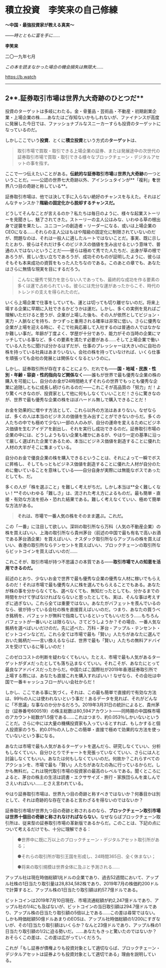 # **積立投資　李笑来の自己修練**

**～中国・最強投資家が教える真実～**

*――時とともに富を手に……*

**李笑来**

二〇一九年七月

*この本を読まなかった場合の機会損失は無限大……*

https://b.watch

------

## 2**.証券取引市場は世界九大奇跡のひとつだ**

投資のターゲットは多岐にわたる。金・骨董品・芸術品・不動産・初期創業企業・上場企業の株……あなたはご存知ないかもしれないが、ファイナンスが高度に発展した今日では、ファッショナブルなスニーカーすらも投資のターゲットになっているのだ。

しかしここでいう**投資**、とくに**積立投資**という方式の**ターゲット**は、

> 取引市場で買取・取引できる上場企業の証券、または発展途中の次世代の証券取引市場で買取・取引できる様々なブロックチェーン・デジタルアセットの事を指す。

ここで一つ伝えたいことがある。**伝統的な証券取引市場**は**世界九大奇跡**の一つということだ。――公認の世界七大奇跡以外、アインシュタインが**「複利」**を**世界八つ目の奇跡と称している**。

証券取引市場は、他では決して手に入らない絶好のチャンスを与えた。それはどんなチャンスか？**階級の固定化から脱却するチャンスだ。**

どうしてそんなことが言えるのか？私たちは毎日のように、様々な起業ストーリーを見聞きし、魅了されてきた。ストーリーの主人公はみな、いわゆる草の根出身で逆襲を果たし、ユニコーンの創造者・リーダーになる、或いは上場企業のCEOになる……それらの主人公はもはや階級の固定化に制限されていないのだが、問題なのは、それは一般人に適したルートではないことだ。事実、既に示したとおり、彼らはそれだけ多くのビジネスの価値を生み出せるという意味で、普通の人ではないということだ――彼らは極めて秀でた人たちだ、出身が草の根であろうが、貧しい生い立ちであろうが、成功そのものが証明したように、彼らはそもそも本来成功の資質をもった人たちなのである。このあとの章でも、あなたはさらに無情な現実を目にするだろう。

> こんなに優秀で努力を怠らない人であっても、最終的な成功を作る要素の多くは運で占められている。彼らには充分な運があったからこそ、時代のトレンドの支えを得られたのだ。

いくら上場企業で仕事をしていても、運とは切っても切り離せないのだ。将来上場する企業に早期に入社できるかどうかは運だ。しかし、多くの実例を見ればご理解いただけると思うが、企業が上場した後も、その人が依然としてビジョン・実力・人脈などを持ち、かつずっと重用される確率は非常に低い。さらに優秀な企業が上場を迎える時に、そこで社員応募して入社するのは普通の人ではなかなか難しい事だ。年齢が丁度よく、学歴が十分であり、能力がその当時の企業にマッチしている事など、多くの要素を満たす必要がある……そして上場企業で働いている人たちに聞けば分かるはずだが、仕事のプレッシャーは大きいのに自社の株を持っている社員はあまりいない。会社の株を持っていなければ、いくら仕事を頑張っても会社の発展とは関係なくなるというのに。

しかし、証券取引所が存在することにより、だれでも――**国・地域・民族・性別・年齢・容姿・性的指向など関係なく**――誰もが世界で最も優秀な企業の株の購入を可能にし、自分のお金が24時間絶えずそれらの世界でもっとも優秀な企業に追随しともに成長し続けられるのだ――これこそが高品質の「努力」だ！より驚くべきなのが、投資家として他に何もしなくていいことだ！さらに驚きなのが、世界で最も優秀な企業の株をほぼハードル無しで購入できることだ！

お金を効果的に増やす方法として、これら以外の方法はあまりない。なぜならば、多くの人は本当のビジネスの価値を生み出すことができないからだ。多くの人たちの中でも極めて少ない一部の人のみが、自分の運命を変えるためにビジネス価値を生むアイデアを創出し、それを実行し成功できるのだ。証券取引市場の企業の中には、どうしようもない企業も確かにあるが、やはり一定の基準に沿って厳しく選ばれた企業であるため、本当にビジネス価値を創造することに優れた人材の大半がそこに集まっている。

自分のお金で優良企業の株を購入できるということは、それによって一瞬でボスに昇格し、そしてもっともビジネス価値を創造することに優れた人材が自分のために働いていることを意味している――自分自身が実際には無能なボスであったとしても、だ。

多くの人が「株を選ぶこと」を難しく考えがちだ。しかし本当は**全く難しくない！**そのいわゆる「難しさ」は、流された考え方によるものだ。最も簡単・直接・有効な方法を拒み・恐れた結果である。難しく考えなくていい、極めて簡単な方法がある。

> **それは、市場で一番人気の株をそのまま選ぶ。これだ。**

この「一番」に注目して欲しい。深圳の取引所なら万科（人気の不動産企業）の株を買えばいい、上海の取引所なら貴州茅台（前述の中国で最も有名で高いお酒である茅台酒企業）を買えばいい、ナスダック取引所ならアップルの株を買えばいい、香港の取引所ならテンセントを買えばいい、ブロックチェーンの取引所ならビットコインを買えばいいのだ……

これこそが、取引市場が持つ不思議さの本質である――**取引市場で人の知恵を活用できるのだ。**

前述のとおり、少ないお金で世界で最も優秀な企業の優秀な人材に稼いでもらえるのだ！それは市場で最も優秀な人に株を選んでもらえることでもある。あなたが株の事を分からなくても、選べなくても、無知だったとしても、分かるまでの時間をかけて学ばなければならないと思ったとしても、実は、そんな事は考えすぎに過ぎない。これら全ては重要ではない。あなたがバフェットを羨んでいるのなら、彼が持っている会社の株を直接買えばいいのだ。つまり、あなたの買うべき銘柄を、バフェットが無料で指南しているといってもいいだろう……もちろんバフェットが一番いいとは限らない。さてどうしようか？その場合、一番人気な銘柄を選べばいいだけのだ。先に述べた、万科・茅台・アップル・テンセント・ビットコインなどだ。これら全ては市場で最も「賢い」人たちがあなたに選んでおいた銘柄だ――言い換えるならば、世界で最も「賢い」人たちの無料アドバイスを受けているに等しいのだ！

このゼロコストの判断を疑わなくてもいい。たとえ、市場で最も人気があるターゲットがダメだったとしても落ち込まなくていい。それこそが、あなたにとって最良なアドバイスだったからだ。中国たばこ国際社が2019年香港証券取引所で上場する際には、あなたも直接これを購入すればいい！なぜなら、その会社は中国で一番キャッシュフローがいい会社からだ！

しかし、ここである事に気づく。それは、この最も簡単で直接的で有効な方法は、99％の人には使われないという事だ！あるデータを見れば、それがどんなに「不思議」な事なのか分かるだろう。2019年3月31日の統計によると、貴州茅台（証券番号600519）の株主総数は80,594アカウント――同時期の中国株市場のアカウント総数が1.5億である……これはつまり、約0.053％しかいないということだ。さらに中には大量の機構投資家も入っているとすれば、もしかすると個人投資家のうち、約0.01％の人しかこの簡単・直接で極めて効果的な方法を使っていないという事になる。

あなたは市場で最も人気があるターゲットを選んだら、研究しなくていい、分析もしなくていい、自分ひとりでチャートを見張っていなくていい、さらには人と討論しなくてもいい。あなたは何もしなくていいのだ。何故か？これらすべてのアクションを、市場で最も「賢い」人たちがあなたの為に行っているからだ。しかも無料だ。これは現代取引市場の投資家の最高のレベルである。聞くところによると、茅台の株主の生活は読書・エクササイズ・旅行・家族団らんを楽しんでさえいればいい……とさえ言われている。

やはり証券取引市場は、世界九つ目の奇跡と称すべきではないか？何番目かは別として、それは奇跡的な存在であると言わざるを得ないのではないか？

証券取引市場が世界九つ目の奇跡と称されるのなら、**ブロックチェーン取引市場は世界十個目の奇跡と称されなければならない**。なぜならばブロックチェーン取引所は、従来型の証券取引市場の革新版であるからだ。このことは、下記の点について考えるだけでも、十分に理解できる：

> ●世界中に既に万以上のブロックチェーン・デジタルアセット取引所がある；
>
> ●それらの取引所が取引王国を形成し、24時間365日、全く休まない；
>
> ●将来の取引規模は世界全体に及ぶと予測される……

アップル社は現在時価総額1兆ドルの企業であり、過去52週間において、アップル社株の1日当たり取引量は28,834,582株であり、2019年7月の株価約200ドルで計算すると、アップル株の1日当たり取引額は約57.7億ドルである。

ビットコインは2019年7月10日現在、市場流通総額が約2,247億ドルであり、アップル社の1/4にも及ばないが、ビットコインの当日取引額は294.7億ドルであり、アップル株の日当たり取引額の5倍以上である……この差は尋常ではない。しかも時価総額50億ドルあまりのEOSは、アップル社時価総額の1/200にすぎないが、その1日当たり取引額はいくらか？なんと23億ドルであり、アップル株の1日当たり取引額の1/2に迫る勢いだ。……あなたもきっと驚いたのではないか？おそらくこの差は、この差は広がっていくだろう。

これが「もし証券が債権よりも投資対象として適切ならば、ブロックチェーン・デジタルアセットは証券よりも投資対象として適切である」理由を説明している。